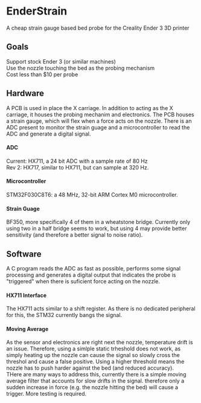 # EnderStrain
A cheap strain gauge based bed probe for the Creality Ender 3 3D printer

## Goals
Support stock Ender 3 (or similar machines)  
Use the nozzle touching the bed as the probing mechanism  
Cost less than $10 per probe  

## Hardware
A PCB is used in place the X carriage. In addition to acting as the X carriage, it houses the probing mechanim and electronics.
The PCB houses a strain gauge, which will flex when a force acts on the nozzle.
There is an ADC present to monitor the strain guage and a microcontroller to read the ADC and generate a digital signal.

#### ADC
Current: HX711, a 24 bit ADC with a sample rate of 80 Hz  
Rev 2: HX717, similar to HX711, but can sample at 320 Hz.

#### Microcontroller
STM32F030C8T6: a 48 MHz, 32-bit ARM Cortex M0 microcontroller.

#### Strain Guage
BF350, more specifically 4 of them in a wheatstone bridge. Currently only using two in a half bridge seems to work, but using 4 may provide better sensitivity (and therefore a better signal to noise ratio).

## Software
A C program reads the ADC as fast as possible, performs some signal processing and generates a digital output that indicates the probe is "triggered" when there is suficient force acting on the nozzle.

#### HX711 Interface
The HX711 acts similar to a shift register. As there is no dedicated peripheral for this, the STM32 currently bangs the signal.

#### Moving Average
As the sensor and electronics are right next the nozzle, temperature drift is an issue. Therefore, using a simlple static trheshold does not work, as simply heating up the nozzle can cause the signal so slowly cross the threshol and cause a false positive. Using a higher threshold means the nozzle has to push harder against the bed (and reduced accuracy).  
THere are many ways to address this, currently there is a simple moving average filter that accounts for slow drifts in the signal. therefore only a sudden increase in force (e.g. the nozzle hitting the bed) will cause a trigger. More testing is required.

